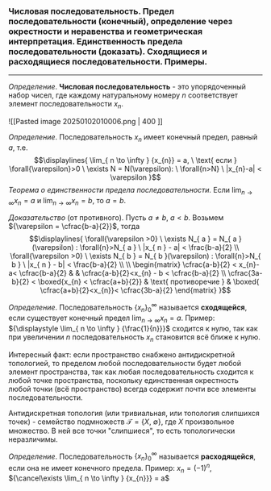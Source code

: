 ### Числовая последовательность. Предел последовательности (конечный), определение через окрестности и неравенства и геометрическая интерпретация. Единственность предела последовательности (доказать). Сходящиеся и расходящиеся последовательности. Примеры.
---

*Определение*. **Числовая последовательность** - это упорядоченный набор чисел, где каждому натуральному номеру ${n}$ соответствует элемент последовательности ${ x_{n}}$.

![[Pasted image 20250102010006.png | 400 ]]

*Определение*. Последовательность ${x_{n}}$ имеет конечный предел, равный ${a}$, т.е.
$$\displaylines{
\lim_{ n \to \infty } {x_{n}} = a, \ \text{ если } \forall{\varepsilon}>0 \ \exists N = N(\varepsilon): \ \forall{n>N} \ |x_{n}-a| < \varepsilon
}$$
*Теорема о единственности предела последовательности.*
Если ${\displaystyle \lim_{ n \to \infty } {x_{n} = a}}$ и ${\displaystyle\lim_{ n \to \infty } {x_{n}} = b}$, то ${a = b}$.

*Доказательство* (от противного). Пусть ${a\neq b, \ a< b}$. Возьмем ${\varepsilon = \cfrac{b-a}{2}}$, тогда
$$\displaylines{
\forall{\varepsilon >0} \ \exists N_{ a } = N_{ a }(\varepsilon) : \forall{n}>N_{ a } \ |x_{ n } - a| < \frac{b-a}{2} \\
\forall{\varepsilon >0} \ \exists N_{ b } = N_{ b }(\varepsilon) : \forall{n}>N_{ b } \ |x_{ n } - b| < \frac{b-a}{2} \\ \\
\begin{matrix}
\cfrac{a-b}{2} < x_{n}-a< \cfrac{b-a}{2}  &  & \cfrac{a-b}{2}<x_{n} - b < \cfrac{b-a}{2}  \\
\cfrac{3a-b}{2} < \boxed{x_{n} < \cfrac{a+b}{2}}  & \text{ противоречие } & \boxed{ \cfrac{a+b}{2}<x_{n}}< \cfrac{3b-a}{2}  
\end{matrix} 
}$$

*Определение*. Последовательность ${\{ x_{n} \}^{ \infty }_{ 0 }}$ называется **сходящейся**, если существует конечный предел ${\displaystyle\lim_{ n \to \infty } {x_{n} = a}}$.
Пример: ${\displaystyle \lim_{ n \to \infty } {\frac{1}{n}}}$ сходится к нулю, так как при увеличении ${n}$ последовательность ${ x_{n} }$ становится всё ближе к нулю.

Интересный факт: если пространство снабжено антидискретной топологией, то пределом любой последовательности будет любой элемент пространства, так как любая последовательность сходится к любой точке пространства, поскольку единственная окрестность любой точки (всё пространство) всегда содержит почти все элементы последовательности.

Антидискретная топология (или тривиальная, или топология слипшихся точек) -  семейство подмножеств ${\mathcal{T} = \{ X, \ \emptyset \}}$, где ${X}$ произвольное множество. В ней все точки "слипшиеся", то есть топологически неразличимы.

*Определение*. Последовательность $\{ {x_{n}} \}^{ \infty }_{ 0 }$ называется **расходящейся**, если она не имеет конечного предела.
Пример: ${x_{n} = (-1)^{ n }}$, ${\cancel\exists \lim_{ n \to \infty } {x_{n}}} = a$
